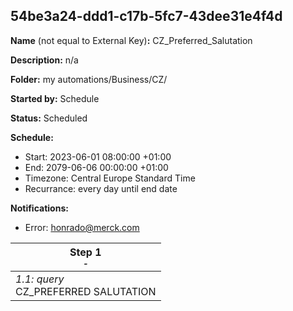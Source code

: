 ## 54be3a24-ddd1-c17b-5fc7-43dee31e4f4d

**Name** (not equal to External Key)**:** CZ_Preferred_Salutation

**Description:** n/a

**Folder:** my automations/Business/CZ/

**Started by:** Schedule

**Status:** Scheduled

**Schedule:**

* Start: 2023-06-01 08:00:00 +01:00
* End: 2079-06-06 00:00:00 +01:00
* Timezone: Central Europe Standard Time
* Recurrance: every day until end date

**Notifications:**

* Error: honrado@merck.com

| Step 1<br>_<small>-</small>_ |
| --- |
| _1.1: query_<br>CZ_PREFERRED SALUTATION |
